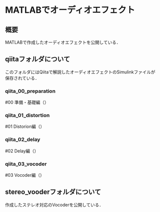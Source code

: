 # MATLABでオーディオエフェクト
## 概要
MATLABで作成したオーディオエフェクトを公開している．

## qiitaフォルダについて
このフォルダにはQiitaで解説したオーディオエフェクトのSimulinkファイルが保存されている．

### qiita_00_preparation
#00 準備・基礎編（）

### qiita_01_distortion
#01 Distorion編（）

### qiita_02_delay
#02 Delay編（）

### qiita_03_vocoder
#03 Vocoder編（）

## stereo_vooderフォルダについて
作成したステレオ対応のVocoderを公開している．
